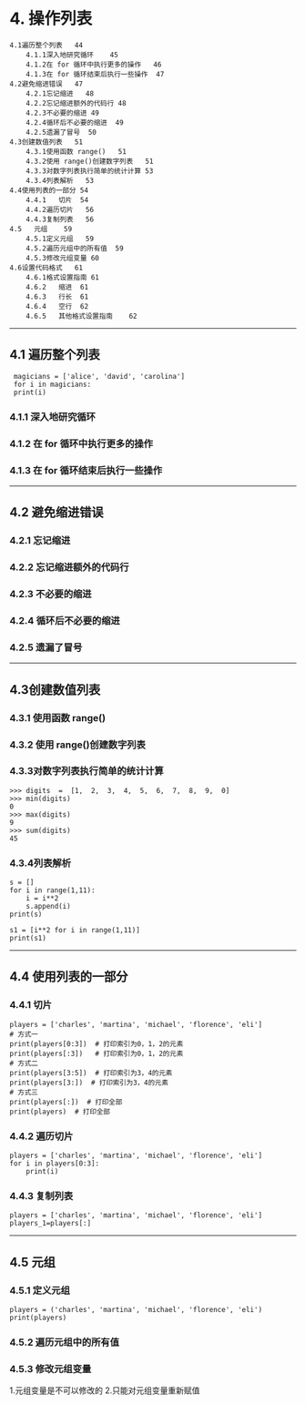 # 4. 操作列表
    4.1遍历整个列表	44
        4.1.1深入地研究循环	45
        4.1.2在 for 循环中执行更多的操作	46
        4.1.3在 for 循环结束后执行一些操作	47
    4.2避免缩进错误	47
        4.2.1忘记缩进	48
        4.2.2忘记缩进额外的代码行	48
        4.2.3不必要的缩进	49
        4.2.4循环后不必要的缩进	49
        4.2.5遗漏了冒号	50
    4.3创建数值列表	51
        4.3.1使用函数 range()	51
        4.3.2使用 range()创建数字列表	51
        4.3.3对数字列表执行简单的统计计算	53
        4.3.4列表解析	53
    4.4使用列表的一部分	54
        4.4.1   切片	54
        4.4.2遍历切片	56
        4.4.3复制列表	56
    4.5   元组	59
        4.5.1定义元组	59
        4.5.2遍历元组中的所有值	59
        4.5.3修改元组变量	60
    4.6设置代码格式	61
        4.6.1格式设置指南	61
        4.6.2   缩进	61
        4.6.3   行长	61
        4.6.4   空行	62
        4.6.5   其他格式设置指南	62
----
## 4.1 遍历整个列表
     magicians = ['alice', 'david', 'carolina']
     for i in magicians:
     print(i)

### 4.1.1 深入地研究循环

### 4.1.2 在 for 循环中执行更多的操作

### 4.1.3 在 for 循环结束后执行一些操作

---

## 4.2	避免缩进错误

### 4.2.1 忘记缩进

### 4.2.2 忘记缩进额外的代码行

### 4.2.3 不必要的缩进

### 4.2.4 循环后不必要的缩进

### 4.2.5 遗漏了冒号

---

## 4.3创建数值列表

### 4.3.1 使用函数 range()

### 4.3.2 使用 range()创建数字列表

### 4.3.3对数字列表执行简单的统计计算
    >>> digits  =  [1,  2,  3,  4,  5,  6,  7,  8,  9,  0]
    >>> min(digits)
    0
    >>> max(digits)
    9
    >>> sum(digits)
    45
    
### 4.3.4列表解析
    s = []
    for i in range(1,11):
        i = i**2
        s.append(i)
    print(s)
    
    s1 = [i**2 for i in range(1,11)]
    print(s1)
     

---

## 4.4 使用列表的一部分

### 4.4.1 切片
    players = ['charles', 'martina', 'michael', 'florence', 'eli']
    # 方式一
    print(players[0:3])  # 打印索引为0，1，2的元素
    print(players[:3])   # 打印索引为0，1，2的元素
    # 方式二
    print(players[3:5])  # 打印索引为3，4的元素
    print(players[3:])  # 打印索引为3，4的元素
    # 方式三
    print(players[:])  # 打印全部
    print(players)  # 打印全部
    
### 4.4.2 遍历切片
    players = ['charles', 'martina', 'michael', 'florence', 'eli']
    for i in players[0:3]:
        print(i)
        
### 4.4.3 复制列表
    players = ['charles', 'martina', 'michael', 'florence', 'eli']
    players_1=players[:]
     
     
     

---  
## 4.5 元组

### 4.5.1 定义元组
    players = ('charles', 'martina', 'michael', 'florence', 'eli')
    print(players)
    
### 4.5.2 遍历元组中的所有值

### 4.5.3 修改元组变量
 1.元组变量是不可以修改的
 2.只能对元组变量重新赋值
